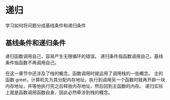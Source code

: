 # 递归
学习如何将问题分成基线条件和递归条件
## 基线条件和递归条件
递归函数调用自己，容易产生无限循环的错误。
递归条件指函数调用自己，基线条件指函数不再调用自己。

在这一章节中还涉及了栈的概念。函数调用时就运用了调用栈的一些概念。
主的函数 greet，计算机先为其分配内存地址，执行到调用另一个函数时就再开辟一块内存地址，并等他执行完之后释放内存地址，然后回到主函数的内存。
递归实际上就是函数调用函数自身，因此必然牵涉到栈的概念。

